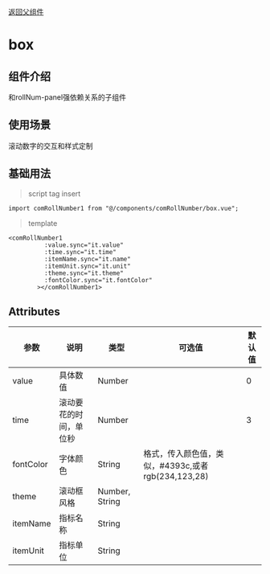 [返回父组件](core-cps/rollNum-panel.md)
# box
## 组件介绍

和rollNum-panel强依赖关系的子组件

## 使用场景

滚动数字的交互和样式定制

## 基础用法

> script tag insert

`import comRollNumber1 from "@/components/comRollNumber/box.vue";`

> template

```vue
<comRollNumber1
          :value.sync="it.value"
          :time.sync="it.time"
          :itemName.sync="it.name"
          :itemUnit.sync="it.unit"
          :theme.sync="it.theme"
          :fontColor.sync="it.fontColor"
        ></comRollNumber1>
```

## Attributes

| 参数      | 说明                   | 类型           | 可选值                                              | 默认值 |
| --------- | ---------------------- | -------------- | --------------------------------------------------- | ------ |
| value     | 具体数值               | Number         |                                                     | 0      |
| time      | 滚动要花的时间，单位秒 | Number         |                                                     | 3      |
| fontColor | 字体颜色               | String         | 格式，传入颜色值，类似，#4393c,或者 rgb(234,123,28) |        |
| theme     | 滚动框风格             | Number, String |                                                     |        |
| itemName  | 指标名称               | String         |                                                     |        |
| itemUnit  | 指标单位               | String         |                                                     |        |

